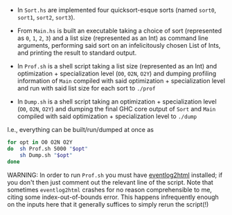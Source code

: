 * In `Sort.hs` are implemented four quicksort-esque sorts (named `sort0`, `sort1`, `sort2`, `sort3`).

* From `Main.hs` is built an executable taking a choice of sort (represented as `0`, `1`, `2`, `3`) and a list size (represented as an Int) as command line arguments, performing said sort on an infelicitously chosen List of Ints, and printing the result to standard output.

* In `Prof.sh` is a shell script taking a list size (represented as an Int) and optimization + specialization level (`O0`, `O2N`, `O2Y`) and dumping profiling information of `Main` compiled with said optimization + specialization level and run with said list size for each sort to `./prof`

* In `Dump.sh` is a shell script taking an optimization + specialization level (`O0`, `O2N`, `O2Y`) and dumping the final GHC core output of `Sort` and `Main` compiled with said optimization + specialization level to `./dump`

I.e., everything can be built/run/dumped at once as

```sh
for opt in O0 O2N O2Y
do  sh Prof.sh 5000 "$opt"
    sh Dump.sh "$opt"
done
```

WARNING: In order to run `Prof.sh` you must have [eventlog2html](https://mpickering.github.io/eventlog2html/) installed; if you don't then just comment out the relevant line of the script. Note that sometimes `eventlog2html` crashes for no reason comprehensible to me, citing some index-out-of-bounds error. This happens infrequently enough on the inputs here that it generally suffices to simply rerun the script(!)
